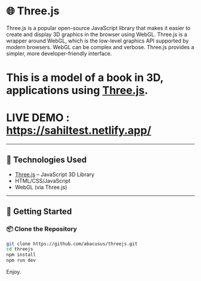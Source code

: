 # 🌐 Three.js 
Three.js is a popular open-source JavaScript library that makes it easier to create and display 3D graphics in the browser using WebGL.
Three.js is a wrapper around WebGL, which is the low-level graphics API supported by modern browsers. WebGL can be complex and verbose. Three.js provides a simpler, more developer-friendly interface.

# This is a model of a book in  3D, applications using [Three.js](https://threejs.org/).
# LIVE DEMO :  https://sahiltest.netlify.app/

---

## 🧰 Technologies Used

- [Three.js](https://threejs.org/) – JavaScript 3D Library
- HTML/CSS/JavaScript
- WebGL (via Three.js)

---

## 🚀 Getting Started

### 📦 Clone the Repository

```bash
git clone https://github.com/abacusus/threejs.git
cd threejs
npm install
npm run dev
```
Enjoy.
